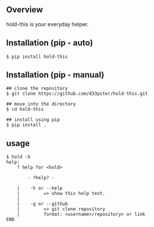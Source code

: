 ## Overview

hold-this is your everyday helper.

## Installation (pip - auto)
```console
$ pip install hold-this
```

## Installation (pip - manual)
```console
## clone the repository
$ git clone https://github.com/d33pster/hold-this.git

## move into the directory
$ cd hold-this

## install using pip
$ pip install .
```

## usage

```console
$ hold -h
help:
    ? help for <hold>

        - ?help? -

    |    -h or --help
    |         => show this help text.
    |
    |    -g or --github
    |         => git clone repository
    |         format: <username>/repository> or link
END
```